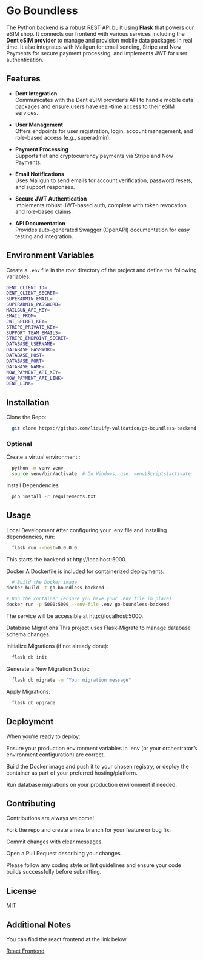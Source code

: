 # Go Boundless

The Python backend is a robust REST API built using **Flask** that powers our eSIM shop. It connects our frontend with various services including the **Dent eSIM provider** to manage and provision mobile data packages in real time. It also integrates with Mailgun for email sending, Stripe and Now Payments for secure payment processing, and implements JWT for user authentication.



## Features

- **Dent Integration**  
  Communicates with the Dent eSIM provider’s API to handle mobile data packages and ensure users have real-time access to their eSIM services.

- **User Management**  
  Offers endpoints for user registration, login, account management, and role-based access (e.g., superadmin).

- **Payment Processing**  
  Supports fiat and cryptocurrency payments via Stripe and Now Payments. 

- **Email Notifications**  
  Uses Mailgun to send emails for account verification, password resets, and support responses.

- **Secure JWT Authentication**  
  Implements robust JWT-based auth, complete with token revocation and role-based claims.

- **API Documentation**  
  Provides auto-generated Swagger (OpenAPI) documentation for easy testing and integration.
## Environment Variables

Create a `.env` file in the root directory of the project and define the following variables:

```bash
DENT_CLIENT_ID=
DENT_CLIENT_SECRET=
SUPERADMIN_EMAIL=
SUPERADMIN_PASSWORD=
MAILGUN_API_KEY=
EMAIL_FROM=
JWT_SECRET_KEY=
STRIPE_PRIVATE_KEY=
SUPPORT_TEAM_EMAILS=
STRIPE_ENDPOINT_SECRET=
DATABASE_USERNAME=
DATABASE_PASSWORD=
DATABASE_HOST=
DATABASE_PORT=
DATABASE_NAME=
NOW_PAYMENT_API_KEY=
NOW_PAYMENT_API_LINK=
DENT_LINK=
```

## Installation

Clone the Repo:

```bash
  git clone https://github.com/liquify-validation/go-boundless-backend.git
```

### Optional 

Create a virtual environment :


```bash
  python -m venv venv
  source venv/bin/activate  # On Windows, use: venv\Scripts\activate

```

Install Dependencies

```bash
  pip install -r requirements.txt

```

## Usage


Local Development
After configuring your .env file and installing dependencies, run:

```bash
  flask run --host=0.0.0.0

```

This starts the backend at http://localhost:5000.

Docker
A Dockerfile is included for containerized deployments:

```bash
  # Build the Docker image
docker build -t go-boundless-backend .

# Run the container (ensure you have your .env file in place)
docker run -p 5000:5000 --env-file .env go-boundless-backend

```
The service will be accessible at http://localhost:5000.

Database Migrations
This project uses Flask-Migrate to manage database schema changes.

Initialize Migrations (if not already done):

```bash
  flask db init
```

Generate a New Migration Script:

```bash
  flask db migrate -m "Your migration message"
```

Apply Migrations:


```bash
  flask db upgrade
```
## Deployment

When you're ready to deploy:

Ensure your production environment variables in .env (or your orchestrator’s environment configuration) are correct.

Build the Docker image and push it to your chosen registry, or deploy the container as part of your preferred hosting/platform.

Run database migrations on your production environment if needed.
## Contributing

Contributions are always welcome!

Fork the repo and create a new branch for your feature or bug fix.

Commit changes with clear messages.

Open a Pull Request describing your changes.

Please follow any coding style or lint guidelines and ensure your code builds successfully before submitting.
## License

[MIT](https://choosealicense.com/licenses/mit/)


## Additional Notes

You can find the react frontend at the link below 

[React Frontend ](https://github.com/liquify-validation/go-boundless.git)
